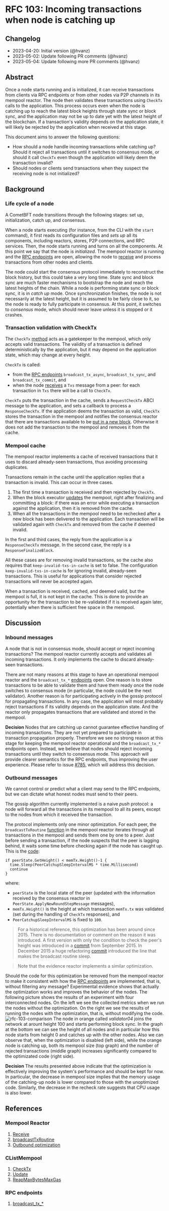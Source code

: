 # RFC 103: Incoming transactions when node is catching up

## Changelog

- 2023-04-20: Initial version (@hvanz)
- 2023-05-02: Update following PR comments (@hvanz)
- 2023-05-04: Update following more PR comments (@hvanz)

## Abstract

Once a node starts running and is initialized, it can receive transactions from
clients via RPC endpoints or from other nodes via P2P channels in its mempool
reactor. The node then validates these transactions using `CheckTx` calls to the
application. This process occurs even when the node is catching up to reach the
latest block heights through state sync or block sync, and the application may
not be up to date yet with the latest height of the blockchain. If a
transaction's validity depends on the application state, it will likely be
rejected by the application when received at this stage.

This document aims to answer the following questions:
- How should a node handle incoming transactions while catching up? Should it
  reject all transactions until it switches to consensus mode, or should it call
  `CheckTx` even though the application will likely deem the transaction
  invalid?
- Should nodes or clients send transactions when they suspect the receiving node
  is not initialized?

## Background

### Life cycle of a node

A CometBFT node transitions through the following stages: set up,
initialization, catch up, and consensus.

When a node starts executing (for instance, from the CLI with the `start`
command), it first reads its configuration files and *sets up* all its
components, including reactors, stores, P2P connections, and RPC services. Then,
the node starts running and turns on all the components. At this point we say
that the node is *initialized*. The mempool reactor is running and the [RPC
endpoints][rpc] are open, allowing the node to [receive][receive] and process
transactions from other nodes and clients.

The node could start the consensus protocol immediately to reconstruct the block
history, but this could take a very long time. State sync and block sync are much
faster mechanisms to bootstrap the node and reach the latest heights of the
chain. While a node is performing state sync or block sync, it is in *catch up*
mode. Once synchronization finishes, the node is not necessarily at the
latest height, but it is assumed to be fairly close to it, so the node is ready
to fully participate in consensus. At this point, it switches to *consensus*
mode, which should never leave unless it is stopped or it crashes.

### Transaction validation with CheckTx

The `CheckTx` [method][check-tx] acts as a gatekeeper to the mempool, which
only accepts valid transactions. The validity of a transaction is defined
deterministically by the application, but it may depend on the application
state, which may change at every height.

`CheckTx` is called:
- from the [RPC endpoints][rpc] `broadcast_tx_async`, `broadcast_tx_sync`, and
  `broadcast_tx_commit`, and
- when the node [receives][receive] a `Txs` message from a peer: for each
  transaction in `Txs` there will be a call to `CheckTx`.

`CheckTx` puts the transaction in the cache, sends a `RequestCheckTx` ABCI
message to the application, and sets a callback to process a `ResponseCheckTx`.
If the application deems the transaction as valid, `CheckTx` stores the
transaction in the mempool and notifies the consensus reactor that there are
transactions available to be [put in a new block][reap]. Otherwise it does not
add the transaction to the mempool and removes it from the cache.

### Mempool cache

The mempool reactor implements a cache of received transactions that it uses to
discard already-seen transactions, thus avoiding processing duplicates.

Transactions remain in the cache until the application replies that a
transaction is invalid. This can occur in three cases.
1. The first time a transaction is received and then rejected by `CheckTx`.
2. When the block executor [updates][update] the mempool, right after finalizing
   and committing a block: if there was an error while executing a transaction
   against the application, then it is removed from the cache. 
3. When all the transactions in the mempool need to be rechecked after a new
   block has been delivered to the application. Each transaction will be
   validated again with `CheckTx` and removed from the cache if deemed invalid.

In the first and third cases, the reply from the application is a
`ResponseCheckTx` message. In the second case, the reply is a
`ResponseFinalizeBlock`.

All these cases are for removing invalid transactions, so the cache also
requires that `keep-invalid-txs-in-cache` is set to false. The configuration
`keep-invalid-txs-in-cache` is for ignoring invalid, already-seen transactions.
This is useful for applications that consider rejected transactions will never
be accepted again.

When a transaction is received, cached, and deemed valid, but the mempool is
full, it is not kept in the cache. This is done to provide an opportunity for
the transaction to be re-validated if it is received again later, potentially
when there is sufficient free space in the mempool.

## Discussion

### Inbound messages

A node that is not in consensus mode, should accept or reject incoming
transactions? The mempool reactor currently accepts and validates all incoming
transactions. It only implements the cache to discard already-seen transactions.

There are not many reasons at this stage to have an operational mempool reactor
and the `broadcast_tx_*` [endpoints][rpc] open. One reason is to store
transactions to be able to validate them and have them ready once the node
switches to consensus mode (in particular, the node could be the next
validator). Another reason is for participating actively in the gossip protocol
for propagating transactions. In any case, the application will most probably
reject transactions if its validity depends on the application state. And the
reactor only propagates transactions that are validated and stored in the
mempool.

__Decision__ Nodes that are catching up cannot guarantee effective handling of
incoming transactions. They are not yet prepared to participate in transaction
propagation properly. Therefore we see no strong reason at this stage for
keeping the mempool reactor operational and the `broadcast_tx_*` endpoints open.
Instead, we believe that nodes should reject incoming transactions until they
switch to consensus mode. This approach will provide clearer semantics for the
RPC endpoints, thus improving the user experience. Please refer to issue
[#785](https://github.com/cometbft/cometbft/issues/785), which will address this
decision.

### Outbound messages

We cannot control or predict what a client may send to the RPC endpoints, but we
can dictate what honest nodes must send to their peers.

The gossip algorithm currently implemented is a naive *push* protocol: a node
will forward all the transactions in its mempool to all its peers, except to the
nodes from which it received the transaction.

The protocol implements only one minor optimization. For each peer, the
`broadcastTxRoutine` [function][broadcast] in the mempool reactor iterates
through all transactions in the mempool and sends them one by one to a peer.
Just before sending a transaction, if the node suspects that the peer is lagging
behind, it waits some time before checking again if the node has caught up. This
is the [code][optimization]:
```golang
if peerState.GetHeight() < memTx.Height()-1 {
  time.Sleep(PeerCatchupSleepIntervalMS * time.Millisecond)
  continue
}
```
where: 
- `peerState` is the local state of the peer (updated with the information
  received by the consensus reactor in `PeerState.ApplyNewRoundStepMessage`
  messages), 
- `memTx.Height()` is the height at which transaction `memTx.tx` was validated
  (set during the handling of `CheckTx` responses), and
- `PeerCatchupSleepIntervalMS` is fixed to `100`.

>For a historical reference, this optimization has been around since 2015. There
>is no documentation or comment on the reason it was introduced. A first version
>with only the condition to check the peer's height was introduced in a
>[commit](https://github.com/tendermint/tendermint/commit/12566f51af2bbdc73e3c79c603be0593d8cb1574)
>from September 2015. In December 2015 a huge refactoring
>[commit](https://github.com/CometBFT/cometbft/commit/ef43af19ab2af994afaf9fdb148df2918454d9c4)
>introduced the line that makes the broadcast routine sleep.

> Note that the evidence reactor implements a similar optimization.

Should the code for this optimization be removed from the mempool reactor to
make it consistent with how the [RPC endpoints][rpc] are implemented, that is,
without filtering any message? Experimental evidence shows that actually the
optimization works and improves the behavior of the nodes. The following picture
shows the results of an experiment with four interconnected nodes. On the left
we see the collected metrics when we run the nodes without the optimization. On
the right we see the results of running the nodes with the optimization, that
is, without modifying the code.
![rfc-103-comparison](./images/rfc-103-optimization-comparison.png) The node in
orange called _validator04_ joins the network at arount height 100 and starts
performing block sync. In the graph at the bottom we can see the height of all
nodes and in particular how this node starts from height 0 and catches up with
the other nodes. Also we can observe that, when the optimization is disabled
(left side), while the orange node is catching up, both its mempool size (top
graph) and the number of rejected transactions (middle graph) increases
significantly compared to the optimizated code (right side). 

__Decision__ The results presented above indicate that the optimization is
effectively improving the system's performance and should be kept for now. In
particular, the decrease in mempool size implies that the memory usage of the
catching-up node is lower compared to those with the unoptimized code.
Similarly, the decrease in the recheck rate suggests that CPU usage is also
lower.

## References

### Mempool Reactor

1. [Receive][receive]
1. [broadcastTxRoutine][broadcast]
1. [Outbound optimization][optimization]

### CListMempool

1. [CheckTx][check-tx]
1. [Update][update]
1. [ReapMaxBytesMaxGas][reap]

### RPC endpoints

1. [broadcast_tx_*][rpc]


[receive]: https://github.com/CometBFT/cometbft/blob/23c37d65990aa8ef2cc5a442792f56eb87d4d1e9/mempool/reactor.go#L93
[broadcast]: https://github.com/CometBFT/cometbft/blob/23c37d65990aa8ef2cc5a442792f56eb87d4d1e9/mempool/reactor.go#L132
[optimization]: https://github.com/CometBFT/cometbft/blob/23c37d65990aa8ef2cc5a442792f56eb87d4d1e9/mempool/reactor.go#L171-L174
[check-tx]: https://github.com/cometbft/cometbft/blob/23c37d65990aa8ef2cc5a442792f56eb87d4d1e9/mempool/clist_mempool.go#L202
[update]: https://github.com/cometbft/cometbft/blob/23c37d65990aa8ef2cc5a442792f56eb87d4d1e9/mempool/clist_mempool.go#L577
[reap]: https://github.com/cometbft/cometbft/blob/23c37d65990aa8ef2cc5a442792f56eb87d4d1e9/mempool/clist_mempool.go#L519
[rpc]: https://github.com/cometbft/cometbft/blob/23c37d65990aa8ef2cc5a442792f56eb87d4d1e9/rpc/core/mempool.go#L22-L144

